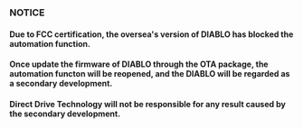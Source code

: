 ### NOTICE 

#### Due to FCC certification, the oversea's version of DIABLO has blocked the automation function.

####  Once update the firmware of DIABLO through the OTA package, the automation functon will be reopened, and the DIABLO will be regarded as a secondary development.

####  Direct Drive Technology will not be responsible for any result caused by the secondary development.  
